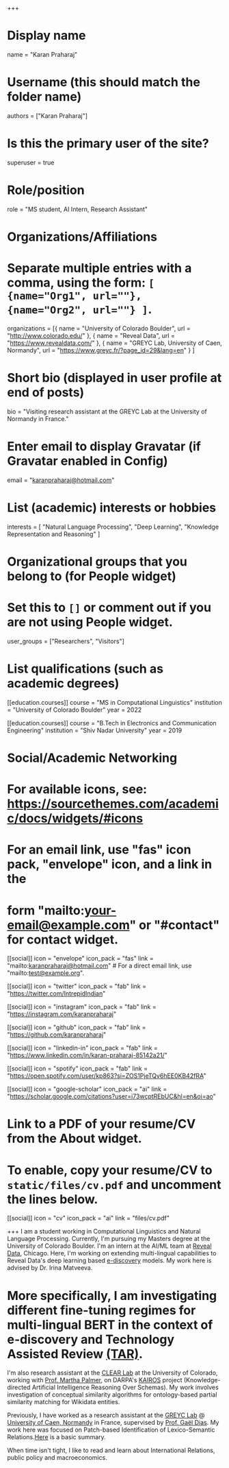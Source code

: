 +++
# Display name
name = "Karan Praharaj"

# Username (this should match the folder name)
authors = ["Karan Praharaj"]

# Is this the primary user of the site?
superuser = true

# Role/position
role = "MS student, AI Intern, Research Assistant"

# Organizations/Affiliations
#   Separate multiple entries with a comma, using the form: `[ {name="Org1", url=""}, {name="Org2", url=""} ]`.
organizations = [{ name = "University of Colorado Boulder", url = "http://www.colorado.edu/" }, { name = "Reveal Data", url = "https://www.revealdata.com/" }, { name = "GREYC Lab, University of Caen, Normandy", url = "https://www.greyc.fr/?page_id=29&lang=en" } ]

# Short bio (displayed in user profile at end of posts)
bio = "Visiting research assistant at the GREYC Lab at the University of Normandy in France."

# Enter email to display Gravatar (if Gravatar enabled in Config)
email = "karanpraharaj@hotmail.com"

# List (academic) interests or hobbies
interests = [
  "Natural Language Processing",
  "Deep Learning",
  "Knowledge Representation and Reasoning"
]

# Organizational groups that you belong to (for People widget)
#   Set this to `[]` or comment out if you are not using People widget.
user_groups = ["Researchers", "Visitors"]

# List qualifications (such as academic degrees)

[[education.courses]]
  course = "MS in Computational Linguistics"
  institution = "University of Colorado Boulder"
  year = 2022

[[education.courses]]
  course = "B.Tech in Electronics and Communication Engineering"
  institution = "Shiv Nadar University"
  year = 2019

# Social/Academic Networking
# For available icons, see: https://sourcethemes.com/academic/docs/widgets/#icons
#   For an email link, use "fas" icon pack, "envelope" icon, and a link in the
#   form "mailto:your-email@example.com" or "#contact" for contact widget.

[[social]]
  icon = "envelope"
  icon_pack = "fas"
  link = "mailto:karanpraharaj@hotmail.com"  # For a direct email link, use "mailto:test@example.org".

[[social]]
  icon = "twitter"
  icon_pack = "fab"
  link = "https://twitter.com/IntrepidIndian"

[[social]]
  icon = "instagram"
  icon_pack = "fab"
  link = "https://instagram.com/karanpraharaj"

[[social]]
  icon = "github"
  icon_pack = "fab"
  link = "https://github.com/karanpraharaj"

[[social]]
  icon = "linkedin-in"
  icon_pack = "fab"
  link = "https://www.linkedin.com/in/karan-praharaj-85142a21/"

[[social]]
  icon = "spotify"
  icon_pack = "fab"
  link = "https://open.spotify.com/user/kp863?si=ZOS1PjeTQv6hEE0KB42fRA"

[[social]]
  icon = "google-scholar"
  icon_pack = "ai"
  link = "https://scholar.google.com/citations?user=i73wcptREbUC&hl=en&oi=ao"

# Link to a PDF of your resume/CV from the About widget.
# To enable, copy your resume/CV to `static/files/cv.pdf` and uncomment the lines below.
 [[social]]
  icon = "cv"
  icon_pack = "ai"
  link = "files/cv.pdf"

+++
I am a student working in Computational Linguistics and Natural Language Processing. Currently, I'm pursuing my Masters degree at the University of Colorado Boulder. I'm an intern at the AI/ML team at [Reveal Data](https://www.revealdata.com), Chicago. Here, I'm working on extending multi-lingual capabilities to Reveal Data's deep learning based [e-discovery](https://en.wikipedia.org/wiki/Electronic_discovery) models. My work here is advised by Dr. Irina Matveeva.
# More specifically, I am investigating different fine-tuning regimes for multi-lingual BERT in the context of e-discovery and Technology Assisted Review [(TAR)](https://edrm.net/resources/frameworks-and-standards/technology-assisted-review/). 

I'm also research assistant at the [CLEAR Lab](https://www.colorado.edu/lab/clear/) at the University of Colorado, working with [Prof. Martha Palmer](https://www.colorado.edu/faculty/palmer-martha/), on DARPA's [KAIROS](https://www.darpa.mil/news-events/2019-01-04) project (Knowledge-directed Artificial Intelligence Reasoning Over Schemas). My work involves investigation of conceptual similarity  algorithms for ontology-based partial similarity matching for Wikidata entities.

Previously, I have worked as a research assistant at the [GREYC Lab](https://www.greyc.fr/?page_id=29&lang=en) @ [University of Caen, Normandy](http://welcome.unicaen.fr/research/) in France, supervised by [Prof. Gaël Dias](https://dias.users.greyc.fr/). My work here was focused on Patch-based Identification of Lexico-Semantic Relations.[Here](post/lexico-semantic/) is a basic summary. 

When time isn't tight, I like to read and learn about International Relations, public policy and macroeconomics.